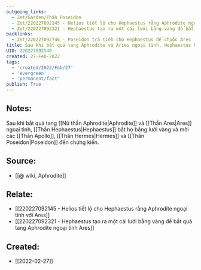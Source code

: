 ```yaml
---
outgoing_links:
  - Zet/Garden/Thần Poseidon
  - Zet/220227092145 - Helios tiết lộ cho Hephaestus rằng Aphrodite ngoại tình với Ares
  - Zet/220227092321 - Hephaestus tạo ra một cái lưới bằng vàng để bắt quả tang Aphrodite ngoại tình Ares
backlinks:
  - Zet/220227092746 - Poseidon trả tiền cho Hephaestus để chuộc Ares
title: Sau khi bắt quả tang Aphrodite và Aries ngoại tình, Hephaestus bắt họ bằng lưới vàng và mời các thần chứng kiến
UID: 220227092540
created: 27-Feb-2022
tags:
  - 'created/2022/Feb/27'
  - 'evergreen'
  - 'permanent/fact'
publish: True
---
```

## Notes:
Sau khi bắt quả tang [[Nữ thần Aphrodite|Aphrodite]] và [[Thần Ares|Ares]] ngoại tình, [[Thần Hephaestus|Hephaestus]] bắt họ bằng lưới vàng và mời các [[Thần Apollo]], [[Thần Hermes|Hermes]] và [[Thần Poseidon|Poseidon]] đến chứng kiến.

## Source:
- [[@ wiki, Aphrodite]]

## Relate:
- [[220227092145 - Helios tiết lộ cho Hephaestus rằng Aphrodite ngoại tình với Ares]]
- [[220227092321 - Hephaestus tạo ra một cái lưới bằng vàng để bắt quả tang Aphrodite ngoại tình Ares]]
## Created:
- [[2022-02-27]]
